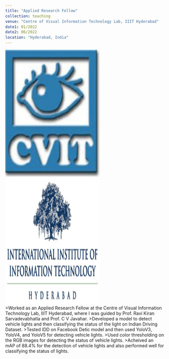```yaml
---
title: "Applied Research Fellow"
collection: teaching
venue: "Centre of Visual Information Technology Lab, IIIT Hyderabad"
date1: 01/2022
date2: 06/2022
location: "Hyderabad, India"
---
```


<img src='/images/CVIT.jpg' width=300 height=400>
<img src='/images/IIITH.png' width=300 height=400><br/>
>Worked as an Applied Research Fellow at the Centre of Visual Information Technology Lab, IIIT Hyderabad, where I was guided by Prof. Ravi Kiran Sarvadevabhatla and Prof. C V Javahar.    
>Developed a model to detect vehicle lights and then classifying the status of the light on Indian Driving Dataset.    
>Tested IDD on Facebook Detic model and then used YoloV3, YoloV4, and YoloV5 for detecting vehicle lights.    
>Used color thresholding on the RGB images for detecting the status of vehicle lights.    
>Acheived an mAP of 88.4% for the detection of vehicle lights and also performed well for classifying the status of lights.    

